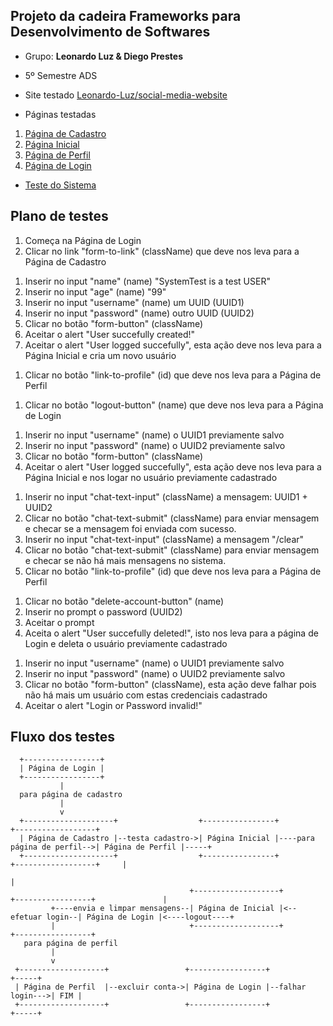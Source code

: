 ## Projeto da cadeira Frameworks para Desenvolvimento de Softwares

* Grupo: **Leonardo Luz & Diego Prestes**
* 5º Semestre ADS

* Site testado [Leonardo-Luz/social-media-website](https://github.com/Leonardo-Luz/social-media-website/)

* Páginas testadas

1. [Página de Cadastro](./src/main/java/ifrs/edu/com/SignInPage.java)
2. [Página Inicial](./src/main/java/ifrs/edu/com/HomePage.java)
3. [Página de Perfil](./src/main/java/ifrs/edu/com/ProfilePage.java)
4. [Página de Login](./src/main/java/ifrs/edu/com/LoginPage.java)

* [Teste do Sistema](./src/test/java/ifrs/edu/com/SystemTest.java)

## Plano de testes

<!-- Login Page (localhost:5432/login) -->
1. Começa na Página de Login
2. Clicar no link "form-to-link" (className) que deve nos leva para a Página de Cadastro


<!-- SignIn Page (localhost:5432/register) -->
1. Inserir no input "name" (name) "SystemTest is a test USER"
2. Inserir no input "age" (name) "99"
3. Inserir no input "username" (name) um UUID (UUID1)
4. Inserir no input "password" (name) outro UUID (UUID2)
5. Clicar no botão "form-button" (className)
6. Aceitar o alert "User succefully created!"
7. Aceitar o alert "User logged succefully", esta ação deve nos leva para a Página Inicial e cria um novo usuário


<!-- Home Page (localhost:5432) -->
1. Clicar no botão "link-to-profile" (id) que deve nos leva para a Página de Perfil


<!-- Profile Page (localhost:5432/profile) -->
1. Clicar no botão "logout-button" (name) que deve nos leva para a Página de Login


<!-- Login Page (localhost:5432/login) -->
1. Inserir no input "username" (name) o UUID1 previamente salvo
2. Inserir no input "password" (name) o UUID2 previamente salvo
3. Clicar no botão "form-button" (className)
4. Aceitar o alert "User logged succefully", esta ação deve nos leva para a Página Inicial e nos logar no usuário previamente cadastrado


<!-- Home Page (localhost:5432) -->
1. Inserir no input "chat-text-input" (className) a mensagem: UUID1 + UUID2
2. Clicar no botão "chat-text-submit" (className) para enviar mensagem e checar se a mensagem foi enviada com sucesso.
3. Inserir no input "chat-text-input" (className) a mensagem "/clear"
4. Clicar no botão "chat-text-submit" (className) para enviar mensagem e checar se não há mais mensagens no sistema.
5. Clicar no botão "link-to-profile" (id) que deve nos leva para a Página de Perfil


<!-- Profile Page (localhost:5432/profile) -->
1. Clicar no botão "delete-account-button" (name)
2. Inserir no prompt o password (UUID2)
3. Aceitar o prompt
4. Aceita o alert "User succefully deleted!", isto nos leva para a página de Login e deleta o usuário previamente cadastrado

<!-- Login Page (localhost:5432/login) -->
1. Inserir no input "username" (name) o UUID1 previamente salvo
2. Inserir no input "password" (name) o UUID2 previamente salvo
3. Clicar no botão "form-button" (className), esta ação deve falhar pois não há mais um usuário com estas credenciais cadastrado
4. Aceitar o alert "Login or Password invalid!"


## Fluxo dos testes

      +-----------------+
      | Página de Login |
      +-----------------+
               |
      para página de cadastro
               |
               v
      +--------------------+                  +----------------+                            +------------------+
      | Página de Cadastro |--testa cadastro->| Página Inicial |----para página de perfil-->| Página de Perfil |-----+
      +--------------------+                  +----------------+                            +------------------+     |
                                                                                                                     |
                                            +-------------------+                  +-----------------+               |
             +----envia e limpar mensagens--| Página de Inicial |<--efetuar login--| Página de Login |<----logout----+
             |                              +-------------------+                  +-----------------+
       para página de perfil
             |
             v
     +-------------------+                 +-----------------+                  +-----+
     | Página de Perfil  |--excluir conta->| Página de Login |--falhar login--->| FIM |
     +-------------------+                 +-----------------+                  +-----+

